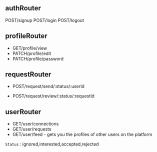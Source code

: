 ## authRouter
POST/signup
POST/login
POST/logout

## profileRouter
- GET/profile/view
- PATCH/profile/edit
- PATCH/profile/password

## requestRouter
- POST/request/send/:status/:userId

- POST/request/review/:status/:requestId
 
## userRouter
- GET/user/connections
- GET/user/requests
- GET/user/feed -  gets you the profiles of other users on the platform

`Status` : ignored,interested,accepted,rejected
